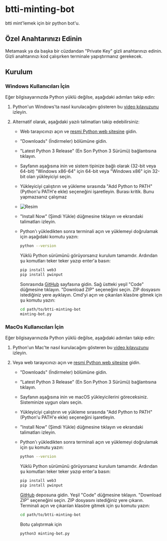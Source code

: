 # btti-minting-bot
btti mint'lemek için bir python bot'u.

## Özel Anahtarınızı Edinin

Metamask ya da başka bir cüzdandan "Private Key" gizli anahtarınızı edinin. Gizli anahtarınızı kod çalışırken terminale yapıştırmanız gerekecek.

## Kurulum

### Windows Kullanıcıları İçin
Eğer bilgisayarınızda Python yüklü değilse, aşağıdaki adımları takip edin:

1. Python'un Windows'ta nasıl kurulacağını gösteren bu [video kılavuzunu](https://www.youtube.com/watch?v=ERcsRnUQ64s) izleyin.

2. Alternatif olarak, aşağıdaki yazılı talimatları takip edebilirsiniz:

   - Web tarayıcınızı açın ve [resmi Python web sitesine](https://www.python.org/) gidin.
   - "Downloads" (İndirmeler) bölümüne gidin.
   - "Latest Python 3 Release" (En Son Python 3 Sürümü) bağlantısına tıklayın.
   - Sayfanın aşağısına inin ve sistem tipinize bağlı olarak (32-bit veya 64-bit) "Windows x86-64" için 64-bit veya "Windows x86" için 32-bit olan yükleyiciyi seçin.
   - Yükleyiciyi çalıştırın ve yükleme sırasında "Add Python to PATH" (Python'u PATH'e ekle) seçeneğini işaretleyin. Burası kritik. Bunu yapmazsanız çalışmaz
   - ![Resim](https://github.com/EminnM/XRPS-minting-bot/assets/63583116/48e43f9a-218d-4995-9bf6-db221df52a32)
   - "Install Now" (Şimdi Yükle) düğmesine tıklayın ve ekrandaki talimatları izleyin.
   - Python'ı yükledikten sonra terminali açın ve yüklemeyi doğrulamak için aşağıdaki komutu yazın:
     ```bash
     python --version
     ```

     Yüklü Python sürümünü görüyorsanız kurulum tamamdır. Ardından şu komutları teker teker yazıp enter'a basın:

     ```bash
     pip install web3
     pip install pwinput

     ```

  
     Sonrasında [GitHub](https://github.com/EminnM/btti-minting-bot/) sayfasına gidin.
     Sağ üstteki yeşil "Code" düğmesine tıklayın.
     "Download ZIP" seçeneğini seçin.
     ZIP dosyasını istediğiniz yere ayıklayın.
     Cmd'yi açın ve çıkarılan klasöre gitmek için şu komutu yazın:
     ```bash
     cd path/to/btti-minting-bot
     minting-bot.py
     ```

### MacOs Kullanıcıları İçin
Eğer bilgisayarınızda Python yüklü değilse, aşağıdaki adımları takip edin:

1. Python'un Mac'te nasıl kurulacağını gösteren bu [video kılavuzunu](https://www.youtube.com/watch?v=5zX1MkAHdKU) izleyin.

2. Veya web tarayıcınızı açın ve [resmi Python web sitesine](https://www.python.org/) gidin.

   - "Downloads" (İndirmeler) bölümüne gidin.
   - "Latest Python 3 Release" (En Son Python 3 Sürümü) bağlantısına tıklayın.
   - Sayfanın aşağısına inin ve macOS yükleyicilerini göreceksiniz. Sisteminize uygun olanı seçin.
   - Yükleyiciyi çalıştırın ve yükleme sırasında "Add Python to PATH" (Python'u PATH'e ekle) seçeneğini işaretleyin.
   - "Install Now" (Şimdi Yükle) düğmesine tıklayın ve ekrandaki talimatları izleyin.
   - Python'ı yükledikten sonra terminali açın ve yüklemeyi doğrulamak için şu komutu yazın:
     ```bash
     python --version
     ```

     Yüklü Python sürümünü görüyorsanız kurulum tamamdır. Ardından şu komutları teker teker yazıp enter'a basın:

     ```bash
     pip install web3
     pip install pwinput

     ```


     [GitHub](https://github.com/EminnM/btti-minting-bot/) deposuna gidin.
     Yeşil "Code" düğmesine tıklayın.
     "Download ZIP" seçeneğini seçin.
     ZIP dosyasını istediğiniz yere çıkarın.
     Terminali açın ve çıkarılan klasöre gitmek için şu komutu yazın:
     ```bash
     cd path/to/btti-minting-bot
     ```
     Botu çalıştırmak için
     ```bash
     python3 minting-bot.py
     ```


